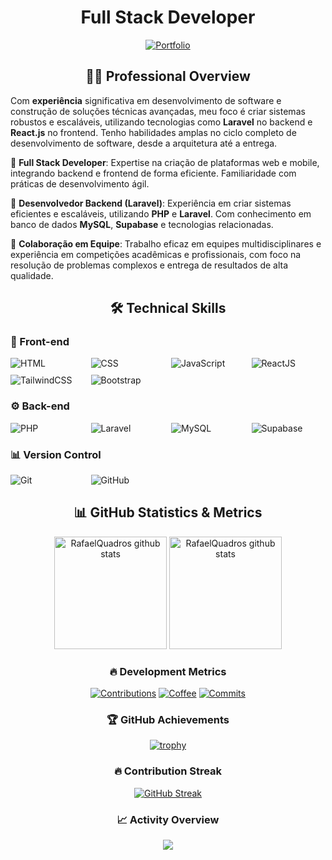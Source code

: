 <div align="center">

# Full Stack Developer

[![Portfolio](https://img.shields.io/badge/Portfolio-rafaquadros.com-4f39f6?style=for-the-badge&logo=safari&logoColor=white)](https://devrafa.netlify.app)

</div>

<div align="center">

## 👨‍💻 Professional Overview

</div>

Com **experiência** significativa em desenvolvimento de software e construção de soluções técnicas avançadas, meu foco é criar sistemas robustos e escaláveis, utilizando tecnologias como **Laravel** no backend e **React.js** no frontend. Tenho habilidades amplas no ciclo completo de desenvolvimento de software, desde a arquitetura até a entrega.

🔹 **Full Stack Developer**: Expertise na criação de plataformas web e mobile, integrando backend e frontend de forma eficiente. Familiaridade com práticas de desenvolvimento ágil.

🔹 **Desenvolvedor Backend (Laravel)**: Experiência em criar sistemas eficientes e escaláveis, utilizando **PHP** e **Laravel**. Com conhecimento em banco de dados **MySQL**, **Supabase** e tecnologias relacionadas.

🔹 **Colaboração em Equipe**: Trabalho eficaz em equipes multidisciplinares e experiência em competições acadêmicas e profissionais, com foco na resolução de problemas complexos e entrega de resultados de alta qualidade.

<div align="center">

## 🛠️ Technical Skills

</div>

### 🎨 Front-end
<div style="display: grid; grid-template-columns: repeat(4, 1fr); gap: 10px;">
  <img src="https://img.shields.io/badge/HTML-E34F26?style=flat-square&logo=html5&logoColor=white" alt="HTML"/>
  <img src="https://img.shields.io/badge/CSS-1572B6?style=flat-square&logo=css3&logoColor=white" alt="CSS"/>
  <img src="https://img.shields.io/badge/Javascript-F7DF1E?style=flat-square&logo=javascript&logoColor=black" alt="JavaScript"/>
  <img src="https://img.shields.io/badge/ReactJS-61DAFB?style=flat-square&logo=react&logoColor=black" alt="ReactJS"/>
  <img src="https://img.shields.io/badge/Tailwind_CSS-06B6D4?style=flat-square&logo=tailwindcss&logoColor=white" alt="TailwindCSS"/>
  <img src="https://img.shields.io/badge/Bootstrap-7952B3?style=flat-square&logo=bootstrap&logoColor=white" alt="Bootstrap"/>
</div>

### ⚙️ Back-end
<div style="display: grid; grid-template-columns: repeat(4, 1fr); gap: 10px;">
  <img src="https://img.shields.io/badge/PHP-777BB4?style=flat-square&logo=php&logoColor=white" alt="PHP"/>
  <img src="https://img.shields.io/badge/Laravel-FF2D20?style=flat-square&logo=laravel&logoColor=white" alt="Laravel"/>
  <img src="https://img.shields.io/badge/MySQL-4479A1?style=flat-square&logo=mysql&logoColor=white" alt="MySQL"/>
  <img src="https://img.shields.io/badge/Supabase-4DBD74?style=flat-square&logo=supabase&logoColor=white" alt="Supabase"/>
</div>

### 📊 Version Control
<div style="display: grid; grid-template-columns: repeat(4, 1fr); gap: 10px;">
  <img src="https://img.shields.io/badge/Git-F05032?style=flat-square&logo=git&logoColor=white" alt="Git"/>
  <img src="https://img.shields.io/badge/GitHub-181717?style=flat-square&logo=github&logoColor=white" alt="GitHub"/>
</div>

<div align="center">

## 📊 GitHub Statistics & Metrics

<img height="180em" src="https://github-readme-stats.vercel.app/api?username=RafaelQuadros1&count_private=true&show_icons=true&theme=dracula&include_all_commits=true" alt="RafaelQuadros github stats"/>
<img height="180em" src="https://github-readme-stats.vercel.app/api/top-langs/?username=RafaelQuadros1&count_private=true&show_icons=true&theme=dracula&layout=compact&langs_count=6" alt="RafaelQuadros github stats"/>

### 🔥 Development Metrics

[![Contributions](https://img.shields.io/badge/Lines%20of%20Code-1.2M-success?style=for-the-badge&logo=codecov&logoColor=white)](https://github.com/RafaelQuadros1)
[![Coffee](https://img.shields.io/badge/Coffee%20Consumed-842%20cups-brown?style=for-the-badge&logo=buy-me-a-coffee&logoColor=white)](https://github.com/RafaelQuadros1)
[![Commits](https://img.shields.io/badge/Total%20Commits-3,427-blue?style=for-the-badge&logo=git&logoColor=white)](https://github.com/RafaelQuadros1)

### 🏆 GitHub Achievements

[![trophy](https://github-profile-trophy.vercel.app/?username=RafaelQuadros1&theme=dracula&column=7)](https://github.com/RafaelQuadros1)

### 🔥 Contribution Streak

[![GitHub Streak](https://github-readme-streak-stats.herokuapp.com/?user=RafaelQuadros1&theme=dracula)](https://github.com/RafaelQuadros1)

### 📈 Activity Overview
<img src="https://github-profile-summary-cards.vercel.app/api/cards/most-commit-language?username=RafaelQuadros1&theme=dracula" />

</div>
